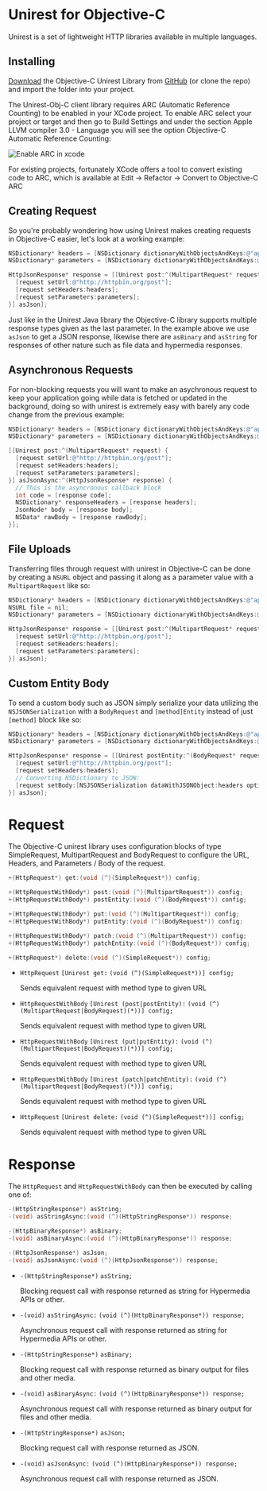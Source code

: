 # Unirest for Objective-C

Unirest is a set of lightweight HTTP libraries available in multiple languages.

## Installing
<a href="https://github.com/Mashape/unirest-obj-c/archive/master.zip">Download</a> the Objective-C Unirest Library from <a href="https://github.com/Mashape/unirest-obj-c">GitHub</a> (or clone the repo) and import the folder into your project.

The Unirest-Obj-C client library requires ARC (Automatic Reference Counting) to be enabled in your XCode project. To enable ARC select your project or target and then go to Build Settings and under the section Apple LLVM compiler 3.0 - Language you will see the option Objective-C Automatic Reference Counting:

<img src="http://unirest.io/img/arc-enable.png" alt="Enable ARC in xcode"/>

For existing projects, fortunately XCode offers a tool to convert existing code to ARC, which is available at Edit -> Refactor  -> Convert to Objective-C ARC

## Creating Request
So you're probably wondering how using Unirest makes creating requests in Objective-C easier, let's look at a working example:

```objective-c
NSDictionary* headers = [NSDictionary dictionaryWithObjectsAndKeys:@"application/json", @"accept", nil];
NSDictionary* parameters = [NSDictionary dictionaryWithObjectsAndKeys:@"value", @"parameter", @"bar", @"foo", nil];

HttpJsonResponse* response = [[Unirest post:^(MultipartRequest* request) {
  [request setUrl:@"http://httpbin.org/post"];
  [request setHeaders:headers];
  [request setParameters:parameters];
}] asJson];
```
    
Just like in the Unirest Java library the Objective-C library supports multiple response types given as the last parameter. In the example above we use `asJson` to get a JSON response, likewise there are `asBinary` and `asString` for responses of other nature such as file data and hypermedia responses.

## Asynchronous Requests
For non-blocking requests you will want to make an asychronous request to keep your application going while data is fetched or updated in the background, doing so with unirest is extremely easy with barely any code change from the previous example:

```objective-c
NSDictionary* headers = [NSDictionary dictionaryWithObjectsAndKeys:@"application/json", @"accept", nil];
NSDictionary* parameters = [NSDictionary dictionaryWithObjectsAndKeys:@"value", @"parameter", @"bar", @"foo", nil];

[[Unirest post:^(MultipartRequest* request) {
  [request setUrl:@"http://httpbin.org/post"];
  [request setHeaders:headers];
  [request setParameters:parameters];
}] asJsonAsync:^(HttpJsonResponse* response) {
  // This is the asyncronous callback block
  int code = [response code];
  NSDictionary* responseHeaders = [response headers];
  JsonNode* body = [response body];
  NSData* rawBody = [response rawBody];
}];
```

## File Uploads
Transferring files through request with unirest in Objective-C can be done by creating a `NSURL` object and passing it along as a parameter value with a `MultipartRequest` like so:

```objective-c
NSDictionary* headers = [NSDictionary dictionaryWithObjectsAndKeys:@"application/json", @"accept", nil];
NSURL file = nil;
NSDictionary* parameters = [NSDictionary dictionaryWithObjectsAndKeys:@"value", @"parameter", file, @"file", nil];

HttpJsonResponse* response = [[Unirest post:^(MultipartRequest* request) {
  [request setUrl:@"http://httpbin.org/post"];
  [request setHeaders:headers];
  [request setParameters:parameters];
}] asJson];
```
 
## Custom Entity Body
To send a custom body such as JSON simply serialize your data utilizing the `NSJSONSerialization` with a `BodyRequest` and `[method]Entity` instead of just `[method]` block like so:

```objective-c
NSDictionary* headers = [NSDictionary dictionaryWithObjectsAndKeys:@"application/json", @"accept", nil];
NSDictionary* parameters = [NSDictionary dictionaryWithObjectsAndKeys:@"value", @"parameter", @"bar", @"foo", nil];

HttpJsonResponse* response = [[Unirest postEntity:^(BodyRequest* request) {
  [request setUrl:@"http://httpbin.org/post"];
  [request setHeaders:headers];
  // Converting NSDictionary to JSON:
  [request setBody:[NSJSONSerialization dataWithJSONObject:headers options:0 error:nil]];
}] asJson];
```

# Request
The Objective-C unirest library uses configuration blocks of type SimpleRequest, MultipartRequest and BodyRequest to configure the URL, Headers, and Parameters / Body of the request.

```objective-c
+(HttpRequest*) get:(void (^)(SimpleRequest*)) config;

+(HttpRequestWithBody*) post:(void (^)(MultipartRequest*)) config;
+(HttpRequestWithBody*) postEntity:(void (^)(BodyRequest*)) config;

+(HttpRequestWithBody*) put:(void (^)(MultipartRequest*)) config;
+(HttpRequestWithBody*) putEntity:(void (^)(BodyRequest*)) config;

+(HttpRequestWithBody*) patch:(void (^)(MultipartRequest*)) config;
+(HttpRequestWithBody*) patchEntity:(void (^)(BodyRequest*)) config;

+(HttpRequest*) delete:(void (^)(SimpleRequest*)) config;
```

- `HttpRequest` `[Unirest get:` `(void (^)(SimpleRequest*))] config;`  
  
  Sends equivalent request with method type to given URL
- `HttpRequestWithBody` `[Unirest (post|postEntity):` `(void (^)(MultipartRequest|BodyRequest)(*))] config;`  
  
  Sends equivalent request with method type to given URL
- `HttpRequestWithBody` `[Unirest (put|putEntity):` `(void (^)(MultipartRequest|BodyRequest)(*))] config;`  
  
  Sends equivalent request with method type to given URL
- `HttpRequestWithBody` `[Unirest (patch|patchEntity):` `(void (^)(MultipartRequest|BodyRequest)(*))] config;`  
  
  Sends equivalent request with method type to given URL
- `HttpRequest` `[Unirest delete:` `(void (^)(SimpleRequest*))] config;`  
  
  Sends equivalent request with method type to given URL

# Response
The `HttpRequest` and `HttpRequestWithBody` can then be executed by calling one of:

```objective-c
-(HttpStringResponse*) asString;
-(void) asStringAsync:(void (^)(HttpStringResponse*)) response;

-(HttpBinaryResponse*) asBinary;
-(void) asBinaryAsync:(void (^)(HttpBinaryResponse*)) response;

-(HttpJsonResponse*) asJson;
-(void) asJsonAsync:(void (^)(HttpJsonResponse*)) response;
```

- `-(HttpStringResponse*)` `asString;`  
  
  Blocking request call with response returned as string for Hypermedia APIs or other.
- `-(void)` `asStringAsync:` `(void (^)(HttpBinaryResponse*)) response;`  
  
  Asynchronous request call with response returned as string for Hypermedia APIs or other.
- `-(HttpStringResponse*)` `asBinary;`  
  
  Blocking request call with response returned as binary output for files and other media.
- `-(void)` `asBinaryAsync:` `(void (^)(HttpBinaryResponse*)) response;`  
  
  Asynchronous request call with response returned as binary output for files and other media.
- `-(HttpStringResponse*)` `asJson;`  
  
  Blocking request call with response returned as JSON.
- `-(void)` `asJsonAsync:` `(void (^)(HttpBinaryResponse*)) response;`  
  
  Asynchronous request call with response returned as JSON.
